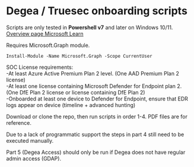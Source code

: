 # Degea / Truesec onboarding scripts
Scripts are only tested in **Powershell v7** and later on Windows 10/11. <br>
[Overview page Microsoft Learn](https://learn.microsoft.com/en-us/powershell/scripting/install/installing-powershell?view=powershell-7.3)

Requires Microsoft.Graph module.
```
Install-Module -Name Microsoft.Graph -Scope CurrentUser
```
SOC License requirements: <br>
-At least Azure Active Premium Plan 2 level. (One AAD Premium Plan 2 license) <br>
-At least one license containing Microsoft Defender for Endpoint plan 2. (One DfE Plan 2 license or license containing DfE Plan 2) <br>
-Onboarded at least one device to Defender for Endpoint, ensure that EDR logs appear on device (timeline + advanced hunting)<br>

Download or clone the repo, then run scripts in order 1-4. PDF files are for reference.

Due to a lack of programmatic support the steps in part 4 still need to be executed manually.

Part 5 (Degea Access) should only be run if Degea does not have regular admin access (GDAP).
